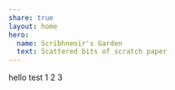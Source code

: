 ```yaml
---
share: true
layout: home
hero:
  name: Scribhneoir's Garden
  text: Scattered bits of scratch paper
---
```

hello test 1 2 3